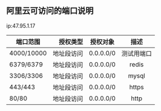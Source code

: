 ## 阿里云可访问的端口说明

ip:47.95.1.17

|   端口范围    |   授权类型    |   授权对象   |   描述    |
|   --------   |    -----:    |    :----:   |  :---:    |
|  4000/10000  |   地址段访问  |  0.0.0.0/0  | 测试用端口 |
|  6379/6379   |   地址段访问  |  0.0.0.0/0  |   redis   |
|  3306/3306   |   地址段访问  |  0.0.0.0/0  |   mysql   |
|  443/443     |   地址段访问  |  0.0.0.0/0  |   https   |
|  80/80       |   地址段访问  |  0.0.0.0/0  |   http   |
